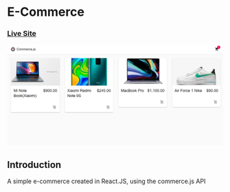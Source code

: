 # E-Commerce
### [Live Site](https://commerce-js.netlify.app/)

![eCommerce](https://github.com/kuzeofficial/ecommerc/blob/fase/Screenshot%20(15).png)

## Introduction
A simple e-commerce created in React.JS, using the commerce.js API
